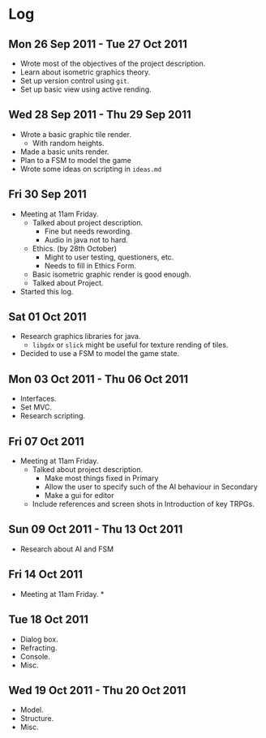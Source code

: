 Log
===
Mon 26 Sep 2011 - Tue 27 Oct 2011 
---------------------------------
* Wrote most of the  objectives of the project description.  
* Learn about isometric graphics theory.
* Set up version control using `git`.
* Set up basic view using active rending.


Wed 28 Sep 2011 - Thu 29 Sep 2011
---------------------------------
* Wrote a basic graphic tile render. 
	* With random heights.
* Made a basic units render.
* Plan to a FSM to model the game 
* Wrote some ideas on scripting in `ideas.md` 

Fri 30 Sep 2011
---------------
* Meeting at 11am Friday.
	* Talked about project description.
		* Fine but needs rewording.
		* Audio in java not to hard.
	* Ethics.  (by 28th October)
		* Might to user testing, questioners, etc.
		* Needs to fill in Ethics Form.
	* Basic isometric graphic render is good enough.
	* Talked about Project.
* Started this log.

Sat 01 Oct 2011
---------------
* Research graphics libraries for java.
	* `libgdx` or `slick` might be useful for texture rending of tiles.
* Decided to use a FSM to model the game state.

Mon 03 Oct 2011 - Thu 06 Oct 2011
---------------------------------
* Interfaces.
* Set MVC.
* Research scripting.

Fri 07 Oct 2011
---------------
* Meeting at 11am Friday.
	* Talked about project description.
		* Make most things fixed in Primary
		* Allow the user to specify such of the AI behaviour in Secondary
		* Make a gui for editor
	*  Include references and screen shots in Introduction of key TRPGs.   

Sun 09 Oct 2011 - Thu 13 Oct 2011
---------------------------------
* Research about AI  and FSM

Fri 14 Oct 2011
---------------
* Meeting at 11am Friday.
	* 

Tue 18 Oct 2011
---------------
* Dialog box.
* Refracting.
* Console.   
* Misc.

Wed 19 Oct 2011 - Thu 20 Oct 2011
---------------------------------
* Model.
* Structure.
* Misc.
   
